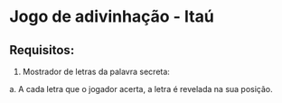 # Jogo de adivinhação - Itaú

## Requisitos: 

1. Mostrador de letras da palavra secreta:
   
a. A cada letra que o jogador acerta, a letra é revelada na sua posição.


